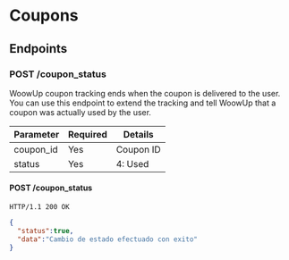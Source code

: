Coupons
======


Endpoints
---------

### POST /coupon_status

WoowUp coupon tracking ends when the coupon is delivered to the user. 
You can use this endpoint to extend the tracking and tell WoowUp that a coupon was actually used by the user. 

| Parameter      | Required  | Details   | 
| ------ | ------ | ------ |
| coupon_id | Yes | Coupon ID |
| status | Yes | 4: Used |


#### POST /coupon_status

`HTTP/1.1 200 OK`

```json
{
  "status":true,
  "data":"Cambio de estado efectuado con exito"
}
```
